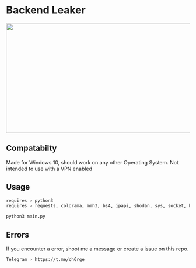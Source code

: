 # Backend Leaker
<p align="center">
  <img width="560" height="300" src="https://z.zz.fo/YwCaB.png">
</p>

## Compatabilty
Made for Windows 10, should work on any other Operating System. Not intended to use with a VPN enabled

## Usage

```bash
requires > python3
requires > requests, colorama, mmh3, bs4, ipapi, shodan, sys, socket, bs4
```
```bash
python3 main.py
```

## Errors
If you encounter a error, shoot me a message or create a issue on this repo.
```bash
Telegram > https://t.me/ch6rge
```
